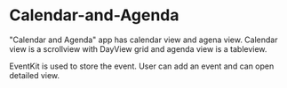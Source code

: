 # Calendar-and-Agenda

"Calendar and Agenda" app has calendar view and agena view. Calendar view is a scrollview with DayView grid and agenda view is a tableview.

EventKit is used to store the event. User can add an event and can open detailed view.
